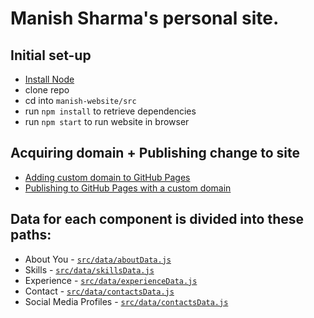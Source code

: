 # Manish Sharma's personal site.


## Initial set-up
- [Install Node](https://nodejs.org/en/download/)
- clone repo
- cd into `manish-website/src`
- run `npm install` to retrieve dependencies
- run `npm start` to run website in browser


## Acquiring domain + Publishing change to site
- [Adding custom domain to GitHub Pages](https://www.youtube.com/watch?v=EX4w9hsduNA&t=216s&pp=ygUcZ2l0aHViIHBhZ2VzIGdvb2dsZSBkb21haW5zIA%3D%3D)
- [Publishing to GitHub Pages with a custom domain](https://www.youtube.com/watch?v=Q9n2mLqXFpU&t=229s&ab_channel=PedroTech)


## Data for each component is divided into these paths:

- About You - [`src/data/aboutData.js`](https://github.com/said7388/developer-portfolio/blob/main/src/data/aboutData.js)
- Skills - [`src/data/skillsData.js`](https://github.com/said7388/developer-portfolio/blob/main/src/data/skillsData.js)
- Experience - [`src/data/experienceData.js`](https://github.com/said7388/developer-portfolio/blob/main/src/data/experienceData.js)
- Contact - [`src/data/contactsData.js`](https://github.com/said7388/developer-portfolio/blob/main/src/data/contactsData.js)
- Social Media Profiles - [`src/data/contactsData.js`](https://github.com/said7388/developer-portfolio/blob/main/src/data/socialsData.js)
